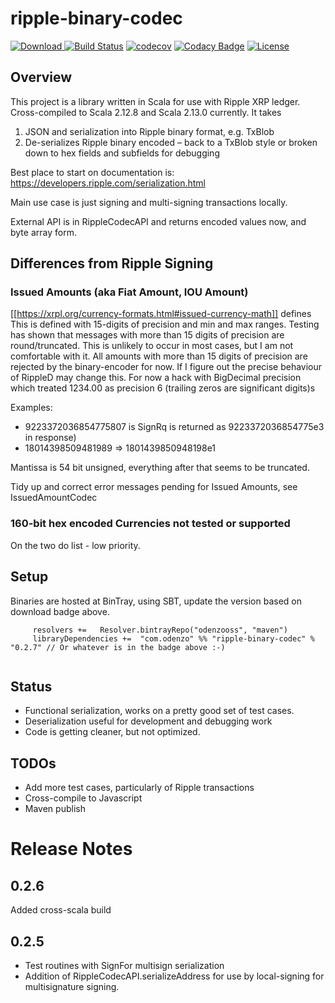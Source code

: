 
# ripple-binary-codec
[ ![Download](https://api.bintray.com/packages/odenzo/maven/ripple-binary-codec/images/download.svg?version=0.2.61
) ](https://bintray.com/odenzo/maven/ripple-binary-codec/0.2.7/link)
[![Build Status](https://travis-ci.com/odenzo/ripple-binary-codec.svg?branch=master)](https://travis-ci.com/odenzo/ripple-binary-codec)
[![codecov](https://codecov.io/gh/odenzo/ripple-binary-codec/branch/master/graph/badge.svg)](https://codecov.io/gh/odenzo/ripple-binary-codec)
[![Codacy Badge](https://api.codacy.com/project/badge/Grade/0ec6db4a57fc4de98a9f52f80a39dc1a)](https://www.codacy.com/app/odenzo/ripple-binary-codec?utm_source=github.com&amp;utm_medium=referral&amp;utm_content=odenzo/ripple-binary-codec&amp;utm_campaign=Badge_Grade)
[![License](https://img.shields.io/badge/License-Apache%202.0-blue.svg)](https://opensource.org/licenses/Apache-2.0)

## Overview

This project is a library written in Scala for use with Ripple XRP ledger.
Cross-compiled to Scala 2.12.8 and Scala 2.13.0 currently.
It takes 

1. JSON and serialization into Ripple binary format, e.g. TxBlob
2. De-serializes Ripple binary encoded – back to a TxBlob style or broken down to hex fields and subfields for 
debugging

  
Best place to start on documentation is:
 https://developers.ripple.com/serialization.html

Main use case is just signing and multi-signing transactions locally.

External API is in RippleCodecAPI and returns encoded values now, and byte array form.

## Differences from Ripple Signing

### Issued Amounts (aka Fiat Amount, IOU Amount)
  [[https://xrpl.org/currency-formats.html#issued-currency-math]] defines
This is defined with 15-digits of precision and min and max ranges.
Testing has shown that messages with more than 15 digits of precision are round/truncated.
This is unlikely to occur in most cases, but I am not comfortable with it.
All amounts with more than 15 digits of precision are rejected by the binary-encoder for now.
If I figure out the precise behaviour of RippleD may change this.
For now a hack with BigDecimal precision which treated 1234.00 as precision 6 (trailing zeros are significant digits)s 

Examples:
 - 9223372036854775807 is SignRq is returned as 9223372036854775e3 in response)
 - 18014398509481989 =>   1801439850948198e1 

Mantissa is 54 bit unsigned, everything after that seems to be truncated.

Tidy up and correct error messages pending for Issued Amounts, see IssuedAmountCodec

### 160-bit hex encoded Currencies not tested or supported
On the two do list - low priority.

## Setup

Binaries are hosted at BinTray, using SBT, update the version based on download badge above.

```
     resolvers +=   Resolver.bintrayRepo("odenzooss", "maven")
     libraryDependencies +=  "com.odenzo" %% "ripple-binary-codec" % "0.2.7" // Or whatever is in the badge above :-) 
        
```

## Status

- Functional serialization, works on a pretty good set of test cases.
- Deserialization useful for development and debugging work
- Code is getting cleaner, but not optimized. 



## TODOs

* Add more test cases, particularly of Ripple transactions
* Cross-compile to Javascript
* Maven publish



# Release Notes

## 0.2.6
Added cross-scala build

## 0.2.5

+ Test routines with SignFor multisign serialization
+ Addition of RippleCodecAPI.serializeAddress for use by local-signing for multisignature signing. 
